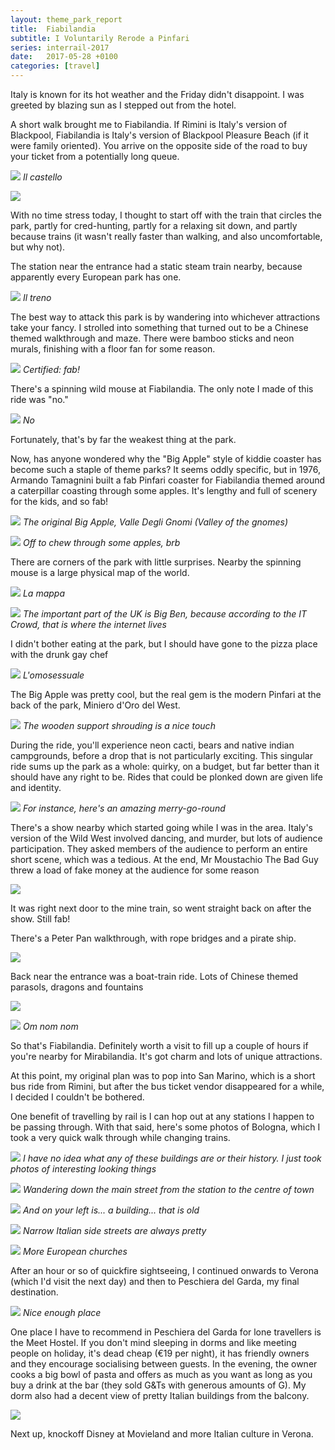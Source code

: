 ```yaml
---
layout: theme_park_report
title:  Fiabilandia
subtitle: I Voluntarily Rerode a Pinfari
series: interrail-2017
date:   2017-05-28 +0100
categories: [travel]
---
```

Italy is known for its hot weather and the Friday didn't disappoint. I was greeted by blazing sun as I stepped out from the hotel.

A short walk brought me to Fiabilandia. If Rimini is Italy's version of Blackpool, Fiabilandia is Italy's version of Blackpool Pleasure Beach (if it were family oriented). You arrive on the opposite side of the road to buy your ticket from a potentially long queue.

![](http://i.imgur.com/8Et7Hxe.jpg)
*Il castello*

![](http://i.imgur.com/4GqUvbB.jpg)

With no time stress today, I thought to start off with the train that circles the park, partly for cred-hunting, partly for a relaxing sit down, and partly because trains (it wasn't really faster than walking, and also uncomfortable, but why not).

The station near the entrance had a static steam train nearby, because apparently every European park has one.

![](http://i.imgur.com/B8i97uq.jpg)
*Il treno*

The best way to attack this park is by wandering into whichever attractions take your fancy. I strolled into something that turned out to be a Chinese themed walkthrough and maze. There were bamboo sticks and neon murals, finishing with a floor fan for some reason.

![](http://i.imgur.com/Lv3x1pc.jpg)
*Certified: fab!*

There's a spinning wild mouse at Fiabilandia. The only note I made of this ride was "no."

![](http://i.imgur.com/07Ncuxq.jpg)
*No*

Fortunately, that's by far the weakest thing at the park.

Now, has anyone wondered why the "Big Apple" style of kiddie coaster has become such a staple of theme parks? It seems oddly specific, but in 1976, Armando Tamagnini built a fab Pinfari coaster for Fiabilandia themed around a caterpillar coasting through some apples. It's lengthy and full of scenery for the kids, and so fab!

![](http://i.imgur.com/FOhPwT1.jpg)
*The original Big Apple, Valle Degli Gnomi (Valley of the gnomes)*

![](http://i.imgur.com/nkghyp7.jpg)
*Off to chew through some apples, brb*

There are corners of the park with little surprises. Nearby the spinning mouse is a large physical map of the world.

![](http://i.imgur.com/jU0jV5P.jpg)
*La mappa*

![](http://i.imgur.com/ZrrbUbN.jpg)
*The important part of the UK is Big Ben, because according to the IT Crowd, that is where the internet lives*

I didn't bother eating at the park, but I should have gone to the pizza place with the drunk gay chef

![](http://i.imgur.com/UmQAtw7.jpg)
*L'omosessuale*

The Big Apple was pretty cool, but the real gem is the modern Pinfari at the back of the park, Miniero d'Oro del West.

![](http://i.imgur.com/CVAgIhk.jpg)
*The wooden support shrouding is a nice touch*

During the ride, you'll experience neon cacti, bears and native indian campgrounds, before a drop that is not particularly exciting. This singular ride sums up the park as a whole: quirky, on a budget, but far better than it should have any right to be. Rides that could be plonked down are given life and identity.

![](http://i.imgur.com/zq200w0.jpg)
*For instance, here's an amazing merry-go-round*

There's a show nearby which started going while I was in the area. Italy's version of the Wild West involved dancing, and murder, but lots of audience participation. They asked members of the audience to perform an entire short scene, which was a tedious. At the end, Mr Moustachio The Bad Guy threw a load of fake money at the audience for some reason

![](http://i.imgur.com/KphkRZT.jpg)

It was right next door to the mine train, so went straight back on after the show. Still fab!

There's a Peter Pan walkthrough, with rope bridges and a pirate ship.

![](http://i.imgur.com/IixDEvb.jpg)

Back near the entrance was a boat-train ride. Lots of Chinese themed parasols, dragons and fountains

![](http://i.imgur.com/SjKSU4a.jpg)

![](http://i.imgur.com/bqyHN97.jpg)
*Om nom nom*

So that's Fiabilandia. Definitely worth a visit to fill up a couple of hours if you're nearby for Mirabilandia. It's got charm and lots of unique attractions.

At this point, my original plan was to pop into San Marino, which is a short bus ride from Rimini, but after the bus ticket vendor disappeared for a while, I decided I couldn't be bothered.

One benefit of travelling by rail is I can hop out at any stations I happen to be passing through. With that said, here's some photos of Bologna, which I took a very quick walk through while changing trains.

![](http://i.imgur.com/3Dlfotn.jpg)
*I have no idea what any of these buildings are or their history. I just took photos of interesting looking things*

![](http://i.imgur.com/ViZuLbz.jpg)
*Wandering down the main street from the station to the centre of town*

![](http://i.imgur.com/UI0GkA0.jpg)
*And on your left is... a building... that is old*

![](http://i.imgur.com/AHMsRTy.jpg)
*Narrow Italian side streets are always pretty*

![](http://i.imgur.com/3tcmbU6.jpg)
*More European churches*

After an hour or so of quickfire sightseeing, I continued onwards to Verona (which I'd visit the next day)  and then to Peschiera del Garda, my final destination.

![](http://i.imgur.com/of3UrTP.jpg)
*Nice enough place*

One place I have to recommend in Peschiera del Garda for lone travellers is the Meet Hostel. If you don't mind sleeping in dorms and like meeting people on holiday, it's dead cheap (€19 per night), it has friendly owners and they encourage socialising between guests. In the evening, the owner cooks a big bowl of pasta and offers as much as you want as long as you buy a drink at the bar (they sold G&Ts with generous amounts of G). My dorm also had a decent view of pretty Italian buildings from the balcony.

![](http://i.imgur.com/w7DIFET.jpg)

Next up, knockoff Disney at Movieland and more Italian culture in Verona.